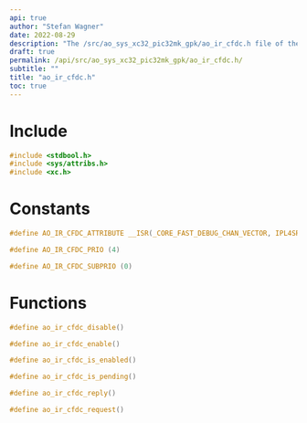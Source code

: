```yaml
---
api: true
author: "Stefan Wagner"
date: 2022-08-29
description: "The /src/ao_sys_xc32_pic32mk_gpk/ao_ir_cfdc.h file of the ao real-time operating system."
draft: true
permalink: /api/src/ao_sys_xc32_pic32mk_gpk/ao_ir_cfdc.h/
subtitle: ""
title: "ao_ir_cfdc.h"
toc: true
---
```


# Include

```c
#include <stdbool.h>
#include <sys/attribs.h>
#include <xc.h>
```

# Constants

```c
#define AO_IR_CFDC_ATTRIBUTE __ISR(_CORE_FAST_DEBUG_CHAN_VECTOR, IPL4SRS)
```

```c
#define AO_IR_CFDC_PRIO (4)
```

```c
#define AO_IR_CFDC_SUBPRIO (0)
```

# Functions

```c
#define ao_ir_cfdc_disable()
```

```c
#define ao_ir_cfdc_enable()
```

```c
#define ao_ir_cfdc_is_enabled()
```

```c
#define ao_ir_cfdc_is_pending()
```

```c
#define ao_ir_cfdc_reply()
```

```c
#define ao_ir_cfdc_request()
```

